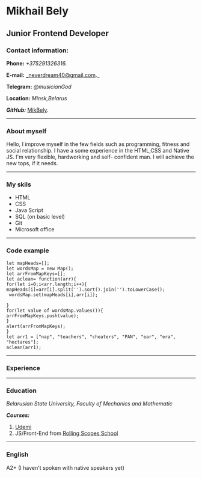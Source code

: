 # Mikhail Bely

## Junior Frontend Developer

### Contact information:

**Phone:** _+375291326316._

**E-mail:** _neverdream40@gmail.com._

**Telegram:** _@musicianGod_

**Location:** _Minsk,Belarus_

**_GitHub:_** [MikBely](https://github.com/mikbely/).

---

### About myself

Hello, I improve myself in the few fields such as programming, fitness and social relationship. I have a some experience in the HTML,CSS and Native JS. I'm very flexible, hardworking and self- confident man. I will achieve the new tops, if it needs.

---

### My skils

- HTML
- CSS
- Java Script
- SQL (on basic level)
- Git
- Microsoft office

---

### Code example

```
let mapHeads=[];
let wordsMap = new Map();
let arrFromMapKeys=[];
let aclean= function(arr){
for(let i=0;i<arr.length;i++){ mapHeads[i]=arr[i].split('').sort().join('').toLowerCase();
 wordsMap.set(mapHeads[i],arr[i]);

}
for(let value of wordsMap.values()){
arrFromMapKeys.push(value);
}
alert(arrFromMapKeys);
}
let arr1 = ["nap", "teachers", "cheaters", "PAN", "ear", "era", "hectares"];
aclean(arr1);
```

---

### Experience

---

### Education

_Belarusian State University, Faculty of Mechanics and Mathematic_

**_Courses:_**

1. [Udemi](https://www.udemy.com/course/javascript_full/)
2. JS/Front-End from [Rolling Scopes School](https://rs.school/)

---

### English

A2+ (I haven't spoken with native speakers yet)
